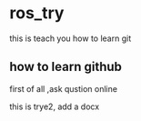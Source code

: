 # ros_try
this is teach you how to learn git





## how to learn github
first of all ,ask qustion online


this is trye2, add a docx

